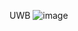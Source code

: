  U W B 
 
![image](https://github.com/user-attachments/assets/382ca636-56b9-499e-88c7-2cda53146aec)
